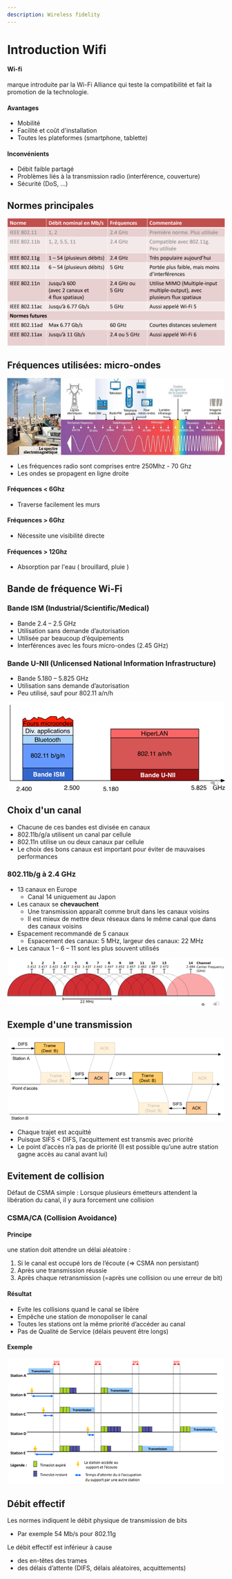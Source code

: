 ```yaml
---
description: Wireless fidelity
---
```


# Introduction Wifi

#### Wi-fi

marque introduite par la Wi-Fi Alliance qui teste la compatibilité et fait la promotion de la technologie.

#### Avantages

* Mobilité
* Facilité et coût d'installation
* Toutes les plateformes \(smartphone, tablette\)

#### Inconvénients

* Débit faible partagé
* Problèmes liés à la transmission radio \(interférence, couverture\)
* Sécurité \(DoS, ...\)

## Normes principales

![Les diff&#xE9;rentes normes wifi](../.gitbook/assets/image%20%2890%29.png)

## Fréquences utilisées: micro-ondes

![Le spectre &#xE9;lectromagn&#xE9;tique](../.gitbook/assets/image%20%28115%29.png)

* Les fréquences radio sont comprises entre 250Mhz - 70 Ghz
* Les ondes se propagent en ligne droite

#### Fréquences &lt; 6Ghz

* Traverse facilement les murs

#### Fréquences &gt; 6Ghz

* Nécessite une visibilité directe

#### Fréquences &gt; 12Ghz

* Absorption par l'eau \( brouillard, pluie \)

## Bande de fréquence Wi-Fi

### Bande ISM \(Industrial/Scientific/Medical\)

* Bande 2.4 – 2.5 GHz
* Utilisation sans demande d’autorisation
* Utilisée par beaucoup d’équipements
* Interférences avec les fours micro-ondes \(2.45 GHz\)

### Bande U-NII \(Unlicensed National Information Infrastructure\)

* Bande 5.180 – 5.825 GHz
* Utilisation sans demande d’autorisation
* Peu utilisé, sauf pour 802.11 a/n/h

![Bande ISM et U-NII](../.gitbook/assets/image%20%2844%29.png)

## Choix d'un canal

* Chacune de ces bandes est divisée en canaux
* 802.11b/g/a utilisent un canal par cellule
* 802.11n utilise un ou deux canaux par cellule
* Le choix des bons canaux est important pour éviter de mauvaises performances

### 802.11b/g à 2.4 GHz

* 13 canaux en Europe 
  * Canal 14 uniquement au Japon
* Les canaux se **chevauchent**
  * Une transmission apparaît comme bruit dans les canaux voisins
  * Il est mieux de mettre deux réseaux dans le même canal que dans des canaux voisins
* Espacement recommandé de 5 canaux
  * Espacement des canaux: 5 MHz, largeur des canaux: 22 MHz
* Les canaux 1 – 6 – 11 sont les plus souvent utilisés

![Canaux utilisables](../.gitbook/assets/image%20%28100%29.png)

## Exemple d'une transmission

![Transmission Wi-Fi A -&amp;gt; AP -&amp;gt; B](../.gitbook/assets/image%20%2865%29.png)

* Chaque trajet est acquitté
* Puisque SIFS &lt; DIFS, l’acquittement est transmis avec priorité
* Le point d’accès n’a pas de priorité \(Il est possible qu’une autre station gagne accès au canal avant lui\) 

## Evitement de collision

Défaut de CSMA simple : Lorsque plusieurs émetteurs attendent la libération du canal, il y aura forcement une collision

### CSMA/CA \(Collision Avoidance\)

#### Principe

une station doit attendre un délai aléatoire :

1. Si le canal est occupé lors de l’écoute \(=&gt; CSMA non persistant\) 
2. Après une transmission réussie
3. Après chaque retransmission \(=après une collision ou une erreur de bit\)

#### Résultat

* Evite les collisions quand le canal se libère
* Empêche une station de monopoliser le canal
* Toutes les stations ont la même priorité d’accéder au canal
* Pas de Qualité de Service \(délais peuvent être longs\)

#### Exemple

![](../.gitbook/assets/image%20%2883%29.png)

## Débit effectif

Les normes indiquent le débit physique de transmission de bits

* Par exemple 54 Mb/s pour 802.11g

Le débit effectif est inférieur à cause

* des en-têtes des trames
* des délais d’attente \(DIFS, délais aléatoires, acquittements\)


